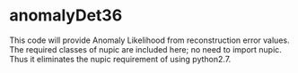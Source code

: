 # anomalyDet36
This code will provide Anomaly Likelihood from reconstruction error values. The required classes of nupic are included here; no need to import nupic. Thus it eliminates the nupic requirement of using python2.7. 
